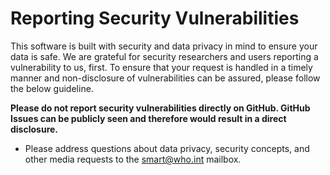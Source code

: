 # Reporting Security Vulnerabilities

This software is built with security and data privacy in mind to ensure your data is safe. We are grateful for security
researchers and users reporting a vulnerability to us, first. To ensure that your request is handled in a timely manner
and non-disclosure of vulnerabilities can be assured, please follow the below guideline.

**Please do not report security vulnerabilities directly on GitHub. GitHub Issues can be publicly seen and therefore
would result in a direct disclosure.**

* Please address questions about data privacy, security concepts, and other media requests to the smart@who.int mailbox.
